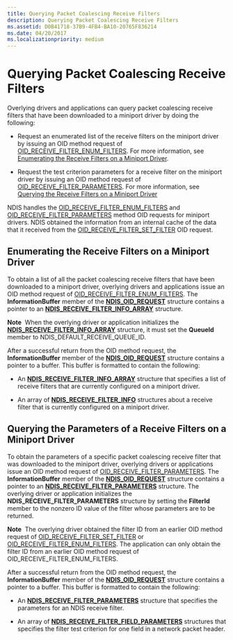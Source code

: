 ```yaml
---
title: Querying Packet Coalescing Receive Filters
description: Querying Packet Coalescing Receive Filters
ms.assetid: D0B41718-37B9-4FB4-BA10-20765F836214
ms.date: 04/20/2017
ms.localizationpriority: medium
---
```


# Querying Packet Coalescing Receive Filters





Overlying drivers and applications can query packet coalescing receive filters that have been downloaded to a miniport driver by doing the following:

-   Request an enumerated list of the receive filters on the miniport driver by issuing an OID method request of [OID\_RECEIVE\_FILTER\_ENUM\_FILTERS](https://docs.microsoft.com/windows-hardware/drivers/network/oid-receive-filter-enum-filters). For more information, see [Enumerating the Receive Filters on a Miniport Driver](#enumerating-the-receive-filters-on-a-miniport-driver).

-   Request the test criterion parameters for a receive filter on the miniport driver by issuing an OID method request of [OID\_RECEIVE\_FILTER\_PARAMETERS](https://docs.microsoft.com/windows-hardware/drivers/network/oid-receive-filter-parameters). For more information, see [Querying the Receive Filters on a Miniport Driver](#querying-the-parameters-of-a-receive-filters-on-a-miniport-driver)

NDIS handles the [OID\_RECEIVE\_FILTER\_ENUM\_FILTERS](https://docs.microsoft.com/windows-hardware/drivers/network/oid-receive-filter-enum-filters) and [OID\_RECEIVE\_FILTER\_PARAMETERS](https://docs.microsoft.com/windows-hardware/drivers/network/oid-receive-filter-parameters) method OID requests for miniport drivers. NDIS obtained the information from an internal cache of the data that it received from the [OID\_RECEIVE\_FILTER\_SET\_FILTER](https://docs.microsoft.com/windows-hardware/drivers/network/oid-receive-filter-set-filter) OID request.

## Enumerating the Receive Filters on a Miniport Driver


To obtain a list of all the packet coalescing receive filters that have been downloaded to a miniport driver, overlying drivers and applications issue an OID method request of [OID\_RECEIVE\_FILTER\_ENUM\_FILTERS](https://docs.microsoft.com/windows-hardware/drivers/network/oid-receive-filter-enum-filters). The **InformationBuffer** member of the [**NDIS\_OID\_REQUEST**](https://docs.microsoft.com/windows-hardware/drivers/ddi/content/ndis/ns-ndis-_ndis_oid_request) structure contains a pointer to an [**NDIS\_RECEIVE\_FILTER\_INFO\_ARRAY**](https://docs.microsoft.com/windows-hardware/drivers/ddi/content/ntddndis/ns-ntddndis-_ndis_receive_filter_info_array) structure.

**Note**  When the overlying driver or application initializes the [**NDIS\_RECEIVE\_FILTER\_INFO\_ARRAY**](https://docs.microsoft.com/windows-hardware/drivers/ddi/content/ntddndis/ns-ntddndis-_ndis_receive_filter_info_array) structure, it must set the **QueueId** member to NDIS\_DEFAULT\_RECEIVE\_QUEUE\_ID.

 

After a successful return from the OID method request, the **InformationBuffer** member of the [**NDIS\_OID\_REQUEST**](https://docs.microsoft.com/windows-hardware/drivers/ddi/content/ndis/ns-ndis-_ndis_oid_request) structure contains a pointer to a buffer. This buffer is formatted to contain the following:

-   An [**NDIS\_RECEIVE\_FILTER\_INFO\_ARRAY**](https://docs.microsoft.com/windows-hardware/drivers/ddi/content/ntddndis/ns-ntddndis-_ndis_receive_filter_info_array) structure that specifies a list of receive filters that are currently configured on a miniport driver.

-   An array of [**NDIS\_RECEIVE\_FILTER\_INFO**](https://docs.microsoft.com/windows-hardware/drivers/ddi/content/ntddndis/ns-ntddndis-_ndis_receive_filter_info) structures about a receive filter that is currently configured on a miniport driver.

## Querying the Parameters of a Receive Filters on a Miniport Driver


To obtain the parameters of a specific packet coalescing receive filter that was downloaded to the miniport driver, overlying drivers or applications issue an OID method request of [OID\_RECEIVE\_FILTER\_PARAMETERS](https://docs.microsoft.com/windows-hardware/drivers/network/oid-receive-filter-parameters). The **InformationBuffer** member of the [**NDIS\_OID\_REQUEST**](https://docs.microsoft.com/windows-hardware/drivers/ddi/content/ndis/ns-ndis-_ndis_oid_request) structure contains a pointer to an [**NDIS\_RECEIVE\_FILTER\_PARAMETERS**](https://docs.microsoft.com/windows-hardware/drivers/ddi/content/ntddndis/ns-ntddndis-_ndis_receive_filter_parameters) structure. The overlying driver or application initializes the **NDIS\_RECEIVE\_FILTER\_PARAMETERS** structure by setting the **FilterId** member to the nonzero ID value of the filter whose parameters are to be returned.

**Note**  The overlying driver obtained the filter ID from an earlier OID method request of [OID\_RECEIVE\_FILTER\_SET\_FILTER](https://docs.microsoft.com/windows-hardware/drivers/network/oid-receive-filter-set-filter) or [OID\_RECEIVE\_FILTER\_ENUM\_FILTERS](https://docs.microsoft.com/windows-hardware/drivers/network/oid-receive-filter-enum-filters). The application can only obtain the filter ID from an earlier OID method request of OID\_RECEIVE\_FILTER\_ENUM\_FILTERS.

 

After a successful return from the OID method request, the **InformationBuffer** member of the [**NDIS\_OID\_REQUEST**](https://docs.microsoft.com/windows-hardware/drivers/ddi/content/ndis/ns-ndis-_ndis_oid_request) structure contains a pointer to a buffer. This buffer is formatted to contain the following:

-   An [**NDIS\_RECEIVE\_FILTER\_PARAMETERS**](https://docs.microsoft.com/windows-hardware/drivers/ddi/content/ntddndis/ns-ntddndis-_ndis_receive_filter_parameters) structure that specifies the parameters for an NDIS receive filter.

-   An array of [**NDIS\_RECEIVE\_FILTER\_FIELD\_PARAMETERS**](https://docs.microsoft.com/windows-hardware/drivers/ddi/content/ntddndis/ns-ntddndis-_ndis_receive_filter_field_parameters) structures that specifies the filter test criterion for one field in a network packet header.

 

 





